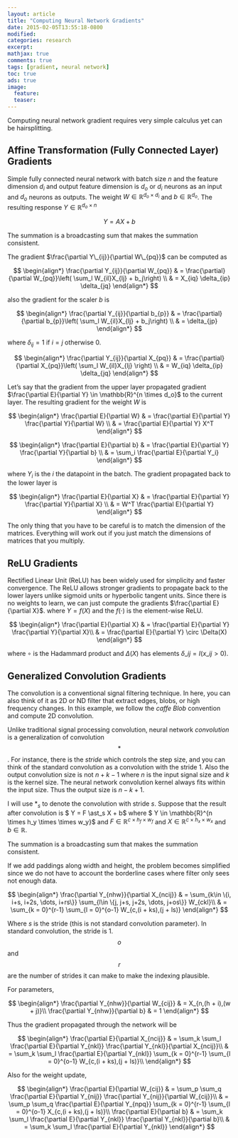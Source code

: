 ```yaml
---
layout: article
title: "Computing Neural Network Gradients"
date: 2015-02-05T13:55:18-0800
modified:
categories: research
excerpt:
mathjax: true
comments: true
tags: [gradient, neural network]
toc: true
ads: true
image:
  feature:
  teaser:
---
```


Computing neural network gradient requires very simple calculus yet can be hairsplitting.

## Affine Transformation (Fully Connected Layer) Gradients

Simple fully connected neural network with batch size $n$ and the feature dimension $d_i$ and output feature dimension is $d_o$ or $d_i$ neurons as an input and $d_o$ neurons as outputs. The weight $W \in \mathbb{R}^{d_o \times d_i}$ and $b \in \mathbb{R}^{d_o}$. The resulting response $Y \in \mathbb{R}^{d_o \times n}$

$$
Y = AX + b
$$

The summation is a broadcasting sum that makes the summation consistent.

The gradient $\frac{\partial Y\_{ij}}{\partial W\_{pq}}$ can be computed as

$$
\begin{align*}
\frac{\partial Y_{ij}}{\partial W_{pq}} & = \frac{\partial}{\partial W_{pq}}\left( \sum_l W_{il}X_{lj} + b_j\right) \\
& = X_{iq} \delta_{ip} \delta_{jq}
\end{align*}
$$

also the gradient for the scaler $b$ is 

$$
\begin{align*}
\frac{\partial Y_{ij}}{\partial b_{p}} & = \frac{\partial}{\partial b_{p}}\left( \sum_l W_{il}X_{lj} + b_j\right) \\
& = \delta_{jp}
\end{align*}
$$

where $\delta_{ij} = 1$ if $i = j$ otherwise $0$.

$$
\begin{align*}
\frac{\partial Y_{ij}}{\partial X_{pq}} & = \frac{\partial}{\partial X_{pq}}\left( \sum_l W_{il}X_{lj} \right) \\
& = W_{iq} \delta_{ip} \delta_{jq}
\end{align*}
$$

Let’s say that the gradient from the upper layer propagated gradient $\frac{\partial E}{\partial Y} \in \mathbb{R}^{n \times d_o}$ to the current layer. The resulting gradient for the weight $W$ is

$$
\begin{align*}
\frac{\partial E}{\partial W} & = \frac{\partial E}{\partial Y} \frac{\partial Y}{\partial W} \\
& = \frac{\partial E}{\partial Y} X^T
\end{align*}
$$

$$
\begin{align*}
\frac{\partial E}{\partial b} & = \frac{\partial E}{\partial Y} \frac{\partial Y}{\partial b} \\
& = \sum_i \frac{\partial E}{\partial Y_i}
\end{align*}
$$

where $Y_i$ is the $i$ the datapoint in the batch.
The gradient propagated back to the lower layer is

$$
\begin{align*}
\frac{\partial E}{\partial X} & = \frac{\partial E}{\partial Y} \frac{\partial Y}{\partial X} \\
& = W^T \frac{\partial E}{\partial Y}
\end{align*}
$$

The only thing that you have to be careful is to match the dimension of the matrices. Everything will work out if you just match the dimensions of matrices that you multiply.

## ReLU Gradients

Rectified Linear Unit (ReLU) has been widely used for simplicity and faster convergence. The ReLU allows stronger gradients to propagate back to the lower layers unlike sigmoid units or hyperbolic tangent units. Since there is no weights to learn, we can just compute the gradients $\frac{\partial E}{\partial X}$. where $Y = f(X)$ and the $f(\cdot)$ is the element-wise ReLU.

$$
\begin{align*}
\frac{\partial E}{\partial X} & = \frac{\partial E}{\partial Y} \frac{\partial Y}{\partial X}\\
& = \frac{\partial E}{\partial Y} \circ \Delta(X)
\end{align*}
$$

where $\circ$ is the Hadammard product and $\Delta(X)$ has elements $\delta\_{ij} = I\left(x\_{ij} > 0 \right)$.

## Generalized Convolution Gradients

The convolution is a conventional signal filtering technique. In here, you can also think of it as 2D or ND filter that extract edges, blobs, or high frequency changes. In this example, we follow the *caffe* *Blob* convention and compute 2D convolution.

Unlike traditional signal processing convolution, neural network *convolution* is a generalization of convolution $$\ast$$. For instance, there is the *stride* which controls the step size, and you can think of the standard convolution as a convolution with the stride 1. Also the output convolution size is not $n + k - 1$ where $n$ is the input signal size and $k$ is the kernel size. The neural network convolution kernel always fits within the input size. Thus the output size is $n - k + 1$.

I will use $\ast_s$ to denote the convolution with stride $s$. Suppose that the result after convolution is $ Y = F \ast_s X + b$ where $ Y \in \mathbb{R}^{n \times h_y \times \times w_y}$ and $F \in \mathbb{R}^{c \times h_f \times w_f}$ and $X \in \mathbb{R}^{c \times h_x \times w_x}$ and $b \in \mathbb{R}$.

The summation is a broadcasting sum that makes the summation consistent.

If we add paddings along width and height, the problem becomes simplified since we do not have to account the borderline cases where filter only sees not enough data.

$$
\begin{align*}
\frac{\partial Y_{nhw}}{\partial X_{ncij}} & = \sum_{k\in \{i, i+s, i+2s, \dots, i+rs\}} \sum_{l\in \{j, j+s, j+2s, \dots, j+os\}} W_{ckl}\\
& = \sum_{k = 0}^{r-1} \sum_{l = 0}^{o-1} W_{c,(i + ks),(j + ls)}
\end{align*}
$$

Where $s$ is the stride (this is not standard convolution parameter). In standard convolution, the stride is 1. $$o$$ and $$r$$ are the number of strides it can make to make the indexing plausible.

For parameters,

$$
\begin{align*}
\frac{\partial Y_{nhw}}{\partial W_{cij}} & = X_{n,(h + i),(w + j)}\\
\frac{\partial Y_{nhw}}{\partial b} & = 1
\end{align*}
$$

Thus the gradient propagated through the network will be

$$
\begin{align*}
\frac{\partial E}{\partial X_{ncij}} & = \sum_k \sum_l \frac{\partial E}{\partial Y_{nkl}} \frac{\partial Y_{nkl}}{\partial X_{ncij}}\\
& = \sum_k \sum_l \frac{\partial E}{\partial Y_{nkl}} \sum_{k = 0}^{r-1} \sum_{l = 0}^{o-1} W_{c,(i + ks),(j + ls)}\\
\end{align*}
$$

Also for the weight update,

$$
\begin{align*}
\frac{\partial E}{\partial W_{cij}} & = \sum_p \sum_q \frac{\partial E}{\partial Y_{nij}} \frac{\partial Y_{nij}}{\partial W_{cij}}\\
& = \sum_p \sum_q \frac{\partial E}{\partial Y_{npq}} \sum_{k = 0}^{r-1} \sum_{l = 0}^{o-1} X_{c,(i + ks),(j + ls)}\\
\frac{\partial E}{\partial b} & = \sum_k \sum_l \frac{\partial E}{\partial Y_{nkl}} \frac{\partial Y_{nkl}}{\partial b}\\
& = \sum_k \sum_l \frac{\partial E}{\partial Y_{nkl}}
\end{align*}
$$
